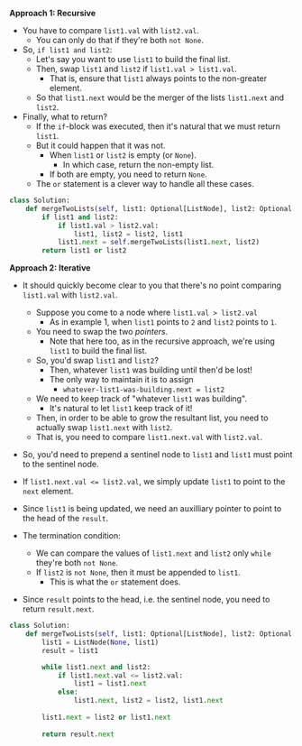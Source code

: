 **Approach 1: Recursive**
* You have to compare `list1.val` with `list2.val`.
	*  You can only do that if they're both `not None`.
*  So, `if list1 and list2`:
	*  Let's say you want to use `list1` to build the final list.
	*  Then, swap `list1` and `list2` if `list1.val > list1.val`.
		*  That is, ensure that `list1` always points to the non-greater element.
	*  So that `list1.next` would be the merger of  the lists `list1.next` and `list2`.
*  Finally, what to return?
	*  If the `if`-block was executed, then it's natural that we must return `list1`.
	*  But it could happen that it was not.
		*  When `list1` or `list2` is empty (or `None`). 
			*  In which case, return the non-empty list.
		* If both are empty, you need to return `None`.
	* The `or` statement is a clever way to handle all these cases.
```py
class Solution:
    def mergeTwoLists(self, list1: Optional[ListNode], list2: Optional[ListNode]) -> Optional[ListNode]:
        if list1 and list2:
            if list1.val > list2.val:
                list1, list2 = list2, list1
            list1.next = self.mergeTwoLists(list1.next, list2)
        return list1 or list2      
```

**Approach 2: Iterative**
* It should quickly become clear to you that there's no point comparing `list1.val` with `list2.val`.
	* Suppose you come to a node where `list1.val > list2.val`
		* As in example 1, when `list1` points to `2` and `list2` points to `1`.
	* You need to swap the two *pointers*.
		* Note that here too, as in the recursive approach, we're using `list1` to build the final list.
	* So, you'd swap `list1` and `list2`?
		* Then, whatever `list1` was building until then'd be lost!
		* The only way to maintain it is to assign
			* `whatever-list1-was-building.next = list2`
	* We need to keep track of "whatever `list1` was building".
		* It's natural to let `list1` keep track of it!
	* Then, in order to be able to grow the resultant list, you need to actually swap `list1.next` with `list2`.
	* That is, you need to compare `list1.next.val` with `list2.val`.

* So, you'd need to prepend a sentinel node to `list1` and `list1` must point to the sentinel node.
* If `list1.next.val <= list2.val`, we simply update `list1` to point to the `next` element.
* Since `list1` is being updated, we need an auxilliary pointer to point to the head of the `result`.	
* The termination condition:
	* We can compare the values of `list1.next` and `list2` only `while` they're both `not None`.
	* If `list2` is `not None`, then it must be appended to `list1`.
		* This is what the `or` statement does.
* Since `result` points to the head, i.e. the sentinel node, you need to return `result.next`.
```py
class Solution:
    def mergeTwoLists(self, list1: Optional[ListNode], list2: Optional[ListNode]) -> Optional[ListNode]:
        list1 = ListNode(None, list1)
        result = list1

        while list1.next and list2:
            if list1.next.val <= list2.val:
                list1 = list1.next
            else:
                list1.next, list2 = list2, list1.next
        
        list1.next = list2 or list1.next
        
        return result.next
```
